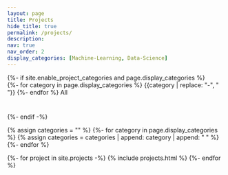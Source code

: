 ```yaml
---
layout: page
title: Projects
hide_title: true
permalink: /projects/
description:
nav: true
nav_order: 2
display_categories: [Machine-Learning, Data-Science]
---
```


<!-- pages/projects.md -->
<div class="projects">
  {%- if site.enable_project_categories and page.display_categories %}
    <div class="button-group filter-button-group text-center" style="margin-bottom: 40px">
      {%- for category in page.display_categories %}
        <a class="btn btn-sm btn-primary" data-filter=".{{category | downcase}}">{{category | replace: "-", " "}}</a>
      {%- endfor %}
      <a class="btn btn-sm btn-primary active" data-filter="*">All</a>
    </div>
  {%- endif -%}

  {% assign categories = "" %}
  {%- for category in page.display_categories %}
    {% assign categories = categories | append: category | append: " " %}
  {%- endfor %}

  <!-- Display categorized projects -->
  <!-- {%- assign sorted_projects = site.projects | sort: "importance" %} -->
  <!-- Generate cards for each project -->
  <div class="portfolio-grid">
    <div class="grid-sizer {{ categories | replace: ',', '' | downcase }}"></div>
    <div class="gutter-sizer {{ categories | replace: ',', '' | downcase }}"></div>
    {%- for project in site.projects -%}
      {% include projects.html %}
    {%- endfor %}
  </div>
</div>
